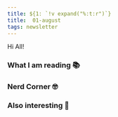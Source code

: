 ```yaml
---
title: ${1: `!v expand("%:t:r")`}
title:  01-august
tags: newsletter
---
```


Hi All!

### What I am reading 📚

### Nerd Corner 🤓

### Also interesting 🤯

<!-- Links -->
